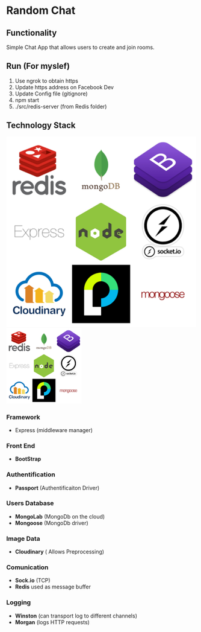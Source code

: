 # Random Chat

## Functionality
Simple Chat App that allows users to create and join rooms. 

## Run (For myslef)
 1. Use ngrok to obtain https
 2. Update https address on Facebook Dev
 3. Update Config file (gitignore) 
 2. npm start
 3. ./src/redis-server (from Redis folder)

## Technology Stack

![](./tech-stack.jpg)
<img src="./tech-stack.jpg" alt="drawing" width="200"/>

### Framework 
* Express (middleware manager)

### Front End
* **BootStrap**

### Authentification
* **Passport** (Authentificaiton Driver)

### Users Database 
* **MongoLab** (MongoDb on the cloud)
* **Mongoose** (MongoDb driver)

### Image Data 
* **Cloudinary** ( Allows Preprocessing)

### Comunication 
* **Sock.io** (TCP)
* **Redis** used as message buffer

### Logging
* **Winston** (can transport log to different channels) 
* **Morgan**   (logs HTTP requests)

